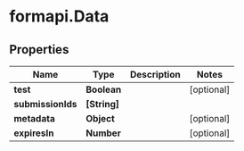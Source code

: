 # formapi.Data

## Properties
Name | Type | Description | Notes
------------ | ------------- | ------------- | -------------
**test** | **Boolean** |  | [optional] 
**submissionIds** | **[String]** |  | 
**metadata** | **Object** |  | [optional] 
**expiresIn** | **Number** |  | [optional] 


